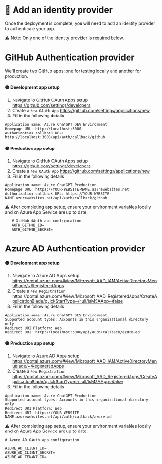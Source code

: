 # 🪪 Add an identity provider

Once the deployment is complete, you will need to add an identity provider to authenticate your app.

⚠️ Note: Only one of the identity provider is required below.

# GitHub Authentication provider

We'll create two GitHub apps: one for testing locally and another for production.

#### 🟡 Development app setup

1. Navigate to GitHub OAuth Apps setup https://github.com/settings/developers
2. Create a `New OAuth App` https://github.com/settings/applications/new
3. Fill in the following details

```
Application name: Azure ChatGPT DEV Environment
Homepage URL: http://localhost:3000
Authorization callback URL: http://localhost:3000/api/auth/callback/github
```

#### 🟢 Production app setup

1. Navigate to GitHub OAuth Apps setup https://github.com/settings/developers
2. Create a `New OAuth App` https://github.com/settings/applications/new
3. Fill in the following details

```
Application name: Azure ChatGPT Production
Homepage URL: https://YOUR-WEBSITE-NAME.azurewebsites.net
Authorization callback URL: https://YOUR-WEBSITE-NAME.azurewebsites.net/api/auth/callback/github
```

⚠️ After completing app setup, ensure your environment variables locally and on Azure App Service are up to date.

```
   # GitHub OAuth app configuration
   AUTH_GITHUB_ID=
   AUTH_GITHUB_SECRET=
```

# Azure AD Authentication provider

#### 🟡 Development app setup

1. Navigate to Azure AD Apps setup https://portal.azure.com/#view/Microsoft_AAD_IAM/ActiveDirectoryMenuBlade/~/RegisteredApps
2. Create a `New Registration` https://portal.azure.com/#view/Microsoft_AAD_RegisteredApps/CreateApplicationBlade/quickStartType~/null/isMSAApp~/false
3. Fill in the following details

```
Application name: Azure ChatGPT DEV Environment
Supported account types: Accounts in this organizational directory only
Redirect URI Platform: Web
Redirect URI: http://localhost:3000/api/auth/callback/azure-ad
```

#### 🟢 Production app setup

1. Navigate to Azure AD Apps setup https://portal.azure.com/#view/Microsoft_AAD_IAM/ActiveDirectoryMenuBlade/~/RegisteredApps
2. Create a `New Registration` https://portal.azure.com/#view/Microsoft_AAD_RegisteredApps/CreateApplicationBlade/quickStartType~/null/isMSAApp~/false
3. Fill in the following details

```
Application name: Azure ChatGPT Production
Supported account types: Accounts in this organizational directory only
Redirect URI Platform: Web
Redirect URI: https://YOUR-WEBSITE-NAME.azurewebsites.net/api/auth/callback/azure-ad
```

⚠️ After completing app setup, ensure your environment variables locally and on Azure App Service are up to date.

```
# Azure AD OAuth app configuration

AZURE_AD_CLIENT_ID=
AZURE_AD_CLIENT_SECRET=
AZURE_AD_TENANT_ID=
```
